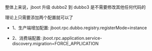 整体上来说，jboot 升级 dubbo2 到 dubbo3 是不需要修改其他任何代码的

理论上只需要添加两个配置就可以了

- 1、生产端增加配置:
jboot.rpc.dubbo.registry.registerMode=instance


- 2、消费端配置:
jboot.rpc.application.service-discovery.migration=FORCE_APPLICATION
